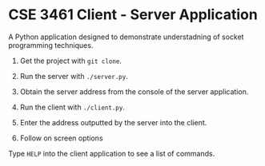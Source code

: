# CSE 3461 Client - Server Application

A Python application designed to demonstrate understadning of socket programming techniques.

1. Get the project with `git clone`.

2. Run the server with `./server.py`.

3. Obtain the server address from the console of the server application.

4. Run the client  with `./client.py`.

5. Enter the address outputted by the server into the client.

6. Follow on screen options

Type `HELP` into the client application to see a list of commands.
